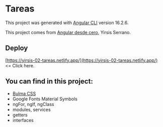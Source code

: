 # Tareas

This project was generated with [Angular CLI](https://github.com/angular/angular-cli) version 16.2.6.

This project comes from [Angular desde cero](https://www.udemy.com/course/angular-desde-cero), Yirsis Serrano.

## Deploy

[https://yirsis-02-tareas.netlify.app/](https://yirsis-02-tareas.netlify.app/) <= Click here.

## You can find in this project:

- [Bulma CSS](bulma.io)
- Google Fonts Material Symbols
- ngFor, ngIf, ngClass
- modules, services
- getters
- interfaces
